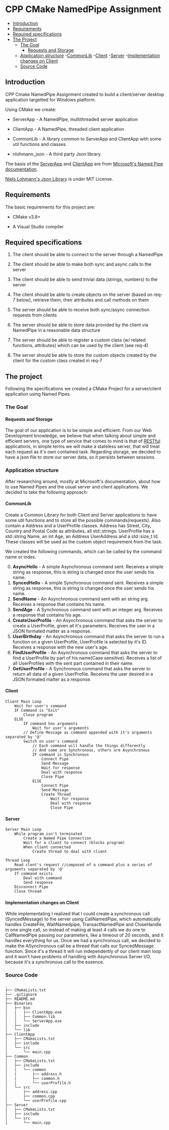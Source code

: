 
# CPP CMake NamedPipe Assignment

- [Introduction](#introduction)
- [Requirements](#requirements)
- [Required specifications](#required-specifications)
- [The Project](#the-project)
  - [The Goal](#the-goal)
    - [Requests and Storage](#requests-and-storage)
  - [Application structure](#application-structure)
    -[CommonLib](#commonlib)
    -[Client](#client)
    -[Server](#server)
    -[Implementation changes on Client](#implementation-changes-on-client)
  - [Source Code](#source-code)

  

## Introduction

CPP Cmake NamedPipe Assignment created to build a client/server desktop application targetted for Windows platform.

Using CMake we create:

* ServerApp - A NamedPipe, multithreaded server application

* ClientApp - A NamedPipe, threaded client application

* CommonLib - A library common to ServerApp and ClientApp with some util functions and classes.

* nlohmann_json - A third party Json library.

  

The basis of the [ServerApp](https://docs.microsoft.com/en-us/windows/desktop/ipc/multithreaded-pipe-server) and [ClientApp](https://docs.microsoft.com/en-us/windows/desktop/ipc/transactions-on-named-pipes) are from [Microsoft's Named Pipe documentation](https://docs.microsoft.com/en-us/windows/desktop/ipc/pipes).

  

[Niels Lohmann's Json Library](https://github.com/nlohmann/json) is under MIT License.

  

## Requirements

The basic requirements for this project are:

* CMake v3.8+

* A Visual Studio compiler

  

## Required specifications

1. The client should be able to connect to the server through a NamedPipe

2. The client should be able to make both sync and async calls to the server

3. The client should be able to send trivial data (strings, numbers) to the server

4. The client should be able to create objects on the server (based on req-7 below), retrieve them, their attributes and call methods on them

5. The server should be able to receive both sync/async connection requests from clients

6. The server should be able to store data provided by the client via NamedPipe in a reasonable data structure

7. The server should be able to register a custom class (w/ related functions, attributes) which can be used by the client (see req-4)

8. The server should be able to store the custom objects created by the client for the custom class created in req-7

  

## The project

Following the specifications we created a CMake Project for a server/client application using Named Pipes.

  

### The Goal

#### Requests and Storage

The goal of our application is to be simple and efficient. From our Web Development knowledge, we believe that when talking about simple and efficient servers, one type of service that comes to mind is that of [RESTful](https://searchmicroservices.techtarget.com/definition/REST-representational-state-transfer) applications, in simple terms we will make a stateless server, that will treat each request as it's own contained task.
Regarding storage, we decided to have a json file to store our server data, so it persists between sessions.

  

### Application structure

After researching around, mostly at Microsoft's documentation, about how to use Named Pipes and the usual server and client applications. We decided to take the following approach:

#### CommonLib

Create a Common Library for both Client and Server applications to have some util functions and to store all the possible commands(requests).
Also contain a Address and a UserProfile classes.
Address has Street, City, Country and Postal Code as attributes, all std::strings.
UserProfile has a std::string Name, an int Age, an Address UserAddress and a std::size_t Id.
These classes will be used as the custom object requirement from the task.

We created the following commands, which can be called by the command name or index.

0. **AsyncHello** - A simple Asynchronous command sent. Receives a simple string as response, this is string is changed once the user sends his name.
1. **SyncedHello** - A simple Synchronous command sent. Receives a simple string as response, this is string is changed once the user sends his name.
2. **SendName** - An Asynchronous command sent with an string arg. Receives a response that contains his name.
3. **SendAge** - A Synchronous command sent with an integer arg. Receives a response that contains his age.
4. **CreateUserProfile** - An Asynchronous command that asks the server to create a UserProfile, given all it's parameters. Receives the user in a JSON formated matter as a response.
5. **UserBirthday** - An Asynchronous command that asks the server to run a function on a given UserProfile, UserProfile is selected by it's ID. Receives a response with the new user's age.
6. **FindUserProfile** - An Asynchronous command that asks the server to find a UserProfile by part of his name(Case sensitive). Receives a list of all UserProfiles with the sent part contained in their name.
7. **GetUserProfile** - A Synchronous command that asks the server to return all data of a given UserProfile. Receives the user desired in a JSON formated matter as a response. 

  

#### Client

```
Client Main Loop
    Wait for user's command
    IF Command is "Exit"
        Close program
    ELSE
        IF command has arguments
            Wait for user's arguments
        // Define Message as command appended with it's arguments separated by '@'
        Switch on user's command
            // Each command will handle the things differently
            // And some are Synchronous, others are Asynchronous
            IF command is Synchronous
                Connect Pipe
                Send Message
                Wait for response
                Deal with response
                Close Pipe
            ELSE
                Connect Pipe
                Send Message
                Create Thread
                    Wait for response
                    Deal with response
                    Close Pipe
```

  

#### Server

```
Server Main Loop
    While program isn't terminated
        Create a Named Pipe Connection
        Wait for a client to connect (blocks program)
        When client connected
            Create thread to deal with client

Thread Loop
    Read clent's request //composed of a command plus a series of arguments separated by '@'
    If command exists
        Deal with command
        Send response
    Disconnect Pipe
    Close thread
```

  

#### Implementation changes on Client

While implementating I realized that I could create a synchronous call (SyncedMessage) to the server using CallNamedPipe, which automatically handles CreateFile, WaitNamedpipe, TransactNamedPipe and CloseHandle in one single call, so instead of making at least 4 calls we do one to CallNamedPipe passing our parameters, like a timeout of 20 seconds, and it handles everything for us.
Once we had a synchronous call, we decided to make the ASynchronous call be a thread that calls our SyncedMessage function. Since it's a thread it will run independently of our client main loop and it won't have problems of handling with Asynchronous Server I/O, because it's a synchronous call to the essence.

  

### Source Code

```
.
├── CMakeLists.txt
├── .gitignore
├── README.md
├── Binaries
│   ├── bin
│   |   ├── ClientApp.exe
│   │   ├── Common.lib
│   │   └── ServerApp.exe
│   ├── include
│   └── lib
├── ClientApp
│   ├── CMakeLists.txt
│   ├── include
│   └── src
│       └── main.cpp
├── Common
│   ├── CMakeLists.txt
│   ├── include
│   |   └── common
│   |       ├── address.h
│   |       ├── common.h
│   |       └── userProfile.h
│   └── src
│       ├── address.cpp
│       ├── common.cpp
│       └── userProfile.cpp
├── Server
│   ├── CMakeLists.txt
│   ├── include
│   └── src
│       └── main.cpp
```